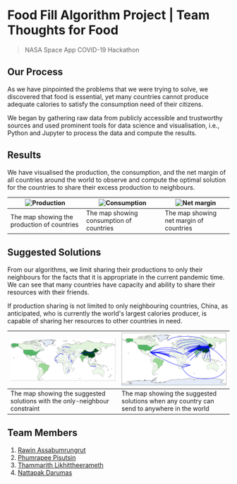 # Food Fill Algorithm Project | Team Thoughts for Food

> NASA Space App COVID-19 Hackathon

## Our Process

As we have pinpointed the problems that we were trying to solve, we discovered that food is essential, yet many countries cannot produce adequate calories to satisfy the consumption need of their citizens.

We began by gathering raw data from publicly accessible and trustworthy sources and used prominent tools for data science and visualisation, i.e., Python and Jupyter to process the data and compute the results.

## Results

We have visualised the production, the consumption, and the net margin of all countries around the world to observe and compute the optimal solution for the countries to share their excess production to neighbours.

|![Production](img/production.png)|![Consumption](img/consumption.png)|![Net margin](img/net-margin.png)|
|---|---|---|
|The map showing the production of countries|The map showing consumption of countries|The map showing net margin of countries|

## Suggested Solutions

From our algorithms, we limit sharing their productions to only their neighbours for the facts that it is appropriate in the current pandemic time. We can see that many countries have capacity and ability to share their resources with their friends.

If production sharing is not limited to only neighbouring countries, China, as anticipated, who is currently the world's largest calories producer, is capable of sharing her resources to other countries in need.

|![Neighbours only](img/neighbour-only.png)|![All possible](img/all-possible.png)|
|---|---|
|The map showing the suggested solutions with the only-neighbour constraint|The map showing the suggested solutions when any country can send to anywhere in the world|

## Team Members

1. [Rawin Assabumrungrut](https://www.linkedin.com/in/rawias)
2. [Phumrapee Pisutsin](https://www.linkedin.com/in/phumrapee)
3. [Thammarith Likhittheerameth](https://www.linkedin.com/in/thammarith)
4. [Nattapak Darumas](https://www.linkedin.com/in/ndarumas)
